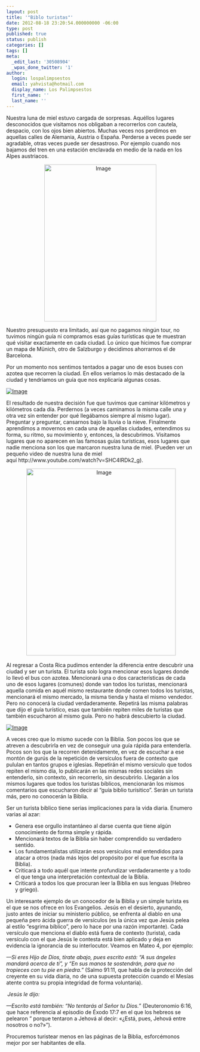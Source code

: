 ```yaml
---
layout: post
title: '"Biblo turistas"'
date: 2012-08-18 23:20:54.000000000 -06:00
type: post
published: true
status: publish
categories: []
tags: []
meta:
  _edit_last: '30508904'
  _wpas_done_twitter: '1'
author:
  login: lospalimpsestos
  email: yahvista@hotmail.com
  display_name: Los Palimpsestos
  first_name: ''
  last_name: ''
---
```

<p>Nuestra luna de miel estuvo cargada de sorpresas. Aquéllos lugares desconocidos que visitamos nos obligaban a recorrerlos con cautela, despacio, con los ojos bien abiertos. Muchas veces nos perdimos en aquellas calles de Alemania, Austria o España. Perderse a veces puede ser agradable, otras veces puede ser desastroso. Por ejemplo cuando nos bajamos del tren en una estación enclavada en medio de la nada en los Alpes austriacos.</p>
<p style="text-align:center;"><a href="http://lospalimpsestos.files.wordpress.com/2012/08/dsc01693.jpg"><img class=" wp-image aligncenter" src="{{ site.baseurl }}/assets/dsc01693.jpg" alt="Image" width="300" height="420" /></a></p>
<p>Nuestro presupuesto era limitado, así que no pagamos ningún tour, no tuvimos ningún guía ni compramos esas guías turísticas que te muestran qué visitar exactamente en cada ciudad. Lo único que hicimos fue comprar un mapa de Münich, otro de Salzburgo y decidimos ahorrarnos el de Barcelona.</p>
<p>Por un momento nos sentimos tentados a pagar uno de esos buses con azotea que recorren la ciudad. En ellos veríamos lo más destacado de la ciudad y tendríamos un guía que nos explicaría algunas cosas.</p>
<p><a href="http://lospalimpsestos.files.wordpress.com/2012/08/barcelona-tourist-bus1.jpg"><img class="size-full wp-image aligncenter" src="{{ site.baseurl }}/assets/barcelona-tourist-bus1.jpg" alt="Image" /></a></p>
<p>El resultado de nuestra decisión fue que tuvimos que caminar kilómetros y kilómetros cada día. Perdernos (a veces caminamos la misma calle una y otra vez sin entender por qué llegábamos siempre al mismo lugar). Preguntar y preguntar, cansarnos bajo la lluvia o la nieve. Finalmente aprendimos a movernos en cada una de aquellas ciudades, entendimos su forma, su ritmo, su movimiento y, entonces, la descubrimos. Visitamos lugares que no aparecen en las famosas guías turísticas, esos lugares que nadie menciona son los que marcaron nuestra luna de miel. (Pueden ver un pequeño video de nuestra luna de miel aquí http://www.youtube.com/watch?v=SHC4IRDk2_g).</p>
<p style="text-align:center;"> <a href="http://lospalimpsestos.files.wordpress.com/2012/08/dsc01707.jpg"><img class=" wp-image aligncenter" src="{{ site.baseurl }}/assets/dsc01707.jpg" alt="Image" width="400" height="500" /></a></p>
<p>Al regresar a Costa Rica pudimos entender la diferencia entre descubrir una ciudad y ser un turista. El turista solo logra mencionar esos lugares donde lo llevó el bus con azotea. Mencionará una o dos características de cada uno de esos lugares (comunes) donde van todos los turistas, mencionará aquella comida en aquél mismo restaurante donde comen todos los turistas, mencionará el mismo mercado, la misma tienda y hasta el mismo vendedor. Pero no conocerá la ciudad verdaderamente. Repetirá las misma palabras que dijo el guía turístico, esas que también repiten miles de turistas que también escucharon al mismo guía. Pero no habrá descubierto la ciudad.</p>
<p><a href="http://lospalimpsestos.files.wordpress.com/2012/08/italia-guia-turistica-guiarama.jpg"><img class="size-full wp-image aligncenter" src="{{ site.baseurl }}/assets/italia-guia-turistica-guiarama.jpg" alt="Image" /></a></p>
<p>A veces creo que lo mismo sucede con la Biblia. Son pocos los que se atreven a descubrirla en vez de conseguir una guía rápida para entenderla. Pocos son los que la recorren detenidamente, en vez de escuchar a ese montón de gurús de la repetición de versículos fuera de contexto que pululan en tantos grupos e iglesias. Repetirán el mismo versículo que todos repiten el mismo día, lo publicarán en las mismas redes sociales sin entenderlo, sin contexto, sin recorrerlo, sin descubrirlo. Llegarán a los mismos lugares que todos los turistas bíblicos, mencionarán los mismos comentarios que escucharon decir al “guía biblio turísitico”. Serán un turista más, pero no conocerán la Biblia.</p>
<p>Ser un turista bíblico tiene serias implicaciones para la vida diaria. Enumero varias al azar:</p>
<ul>
<li>Genera ese orgullo instantáneo al darse cuenta que tiene algún conocimiento de forma simple y rápida.</li>
<li>Mencionará textos de la Biblia sin haber comprendido su verdadero sentido.</li>
<li>Los fundamentalistas utilizarán esos versículos mal entendidos para atacar a otros (nada más lejos del propósito por el que fue escrita la Biblia).</li>
<li>Criticará a todo aquél que intente profundizar verdaderamente y a todo el que tenga una interpretación contextual de la Biblia.</li>
<li>Criticará a todos los que procuran leer la Biblia en sus lenguas (Hebreo y griego).</li>
</ul>
<p>Un interesante ejemplo de un conocedor de la Biblia y un simple turista es el que se nos ofrece en los Evangelios. Jesús en el desierto, ayunando, justo antes de iniciar su ministerio público, se enfrenta al diablo en una pequeña pero ácida guerra de versículos (es la única vez que Jesús pelea al estilo “esgrima bíblico”, pero lo hace por una razón importante). Cada versículo que menciona el diablo está fuera de contexto (turista), cada versículo con el que Jesús le contesta está bien aplicado y deja en evidencia la ignorancia de su interlocutor. Veamos en Mateo 4, por ejemplo:</p>
<p><em>—Si eres Hijo de Dios, tírate abajo, pues escrito está: “A sus ángeles mandará acerca de ti”, y “En sus manos te sostendrán, para que no tropieces con tu pie en piedra.” </em>(Salmo 91:11, que habla de la protección del creyente en su vida diaria, no de una supuesta protección cuando el Mesías atente contra su propia integridad de forma voluntaria).</p>
<p><strong><em> </em></strong><em>Jesús le dijo:</em></p>
<p><em>—Escrito está también: “No tentarás al Señor tu Dios.” </em>(Deuteronomio 6:16, que hace referencia al episodio de Éxodo 17:7 en el que los hebreos se pelearon ” porque tentaron a Jehová al decir: «¿Está, pues, Jehová entre nosotros o no?»”).</p>
<p>Procuremos turistear menos en las páginas de la Biblia, esforcémonos mejor por ser habitantes de ella.</p>
